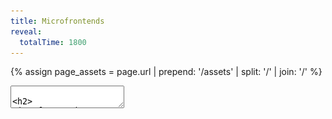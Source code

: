 ```yaml
---
title: Microfrontends
reveal:
  totalTime: 1800
---
```


<!-- Get the assets path, removing the trailing slash -->

{% assign page_assets = page.url | prepend: '/assets' | split: '/' | join: '/' %}

<style>
  .image-container {
    height: 100%;
    display: grid;
    grid-template-columns: repeat(3, 1fr);
    place-items: center;
  }
</style>

<section data-markdown data-separator-vertical="Aside:\n">
<textarea data-template>

<h2>
Microfrontends
<br />
&
<br />
Module Federation
</h2>

Alex Lockhart

---

<!-- .slide: data-auto-animate data-auto-animate-id="the-problem" -->

## The Problem

<div class="image-container">
  <img src="{{ page_assets }}/web-app-monolith.png" style="width: 40%; justify-self: end;" />
  <div class="r-stack" style="padding: 100px">
    <img src="{{ page_assets }}/arrow.png" />
    <img src="{{ page_assets }}/arrow.png" />
    <img src="{{ page_assets }}/arrow.png" />
    <img src="{{ page_assets }}/arrow.png" />
    <img src="{{ page_assets }}/arrow.png" />
    <img src="{{ page_assets }}/arrow.png" />
    <img src="{{ page_assets }}/arrow.png" />
    <img src="{{ page_assets }}/arrow.png" />
    <img src="{{ page_assets }}/arrow.png" />
  </div>
  <img src="{{ page_assets }}/server-monolith.png" style="width: 40%; justify-self: start;" />
</div>

Notes:

- The classic client-server relationship. Our business sells shapes!
- Our users go to our website, our app loads, and they do things that talk to the server.
- Business is going well. So well, in fact, that our application keeps growing.

---

<!-- .slide: data-auto-animate data-auto-animate-id="the-problem" -->

## The Problem

<style>
  .many-arrow {
    width: 40%;
    position: relative; 
  }
</style>

<div class="image-container">
  <img src="{{ page_assets }}/web-app-monolith.png" />
  <div class="r-stack" style="padding: 40px">
    <img src="{{ page_assets }}/arrow.png" class="many-arrow" style="top: -20px; left: -15px" />
    <img src="{{ page_assets }}/arrow.png" class="many-arrow" style="top: 40px; left: -10px" />
    <img src="{{ page_assets }}/arrow.png" class="many-arrow" style="top: 60px; left: 0px" />
    <img src="{{ page_assets }}/arrow.png" class="many-arrow" style="top: -40px; left: 10px" />
    <img src="{{ page_assets }}/arrow.png" class="many-arrow" style="top: -80px; left: 5px" />
    <img src="{{ page_assets }}/arrow.png" class="many-arrow" style="top: 80px; left: -20px" /> 
    <img src="{{ page_assets }}/arrow.png" class="many-arrow" style="top: 0px; left: 15px" />
    <img src="{{ page_assets }}/arrow.png" class="many-arrow" style="top: 20px; left: -5px" />
    <img src="{{ page_assets }}/arrow.png" class="many-arrow" style="top: -60px; left: 20px" />
  </div>
  <img src="{{ page_assets }}/server-monolith.png" />
</div>

Notes:

- And GROWING.

---

## Why is this a problem?

- Lots of commits to the same code <!-- .element: class="fragment" -->
- Longer build times <!-- .element: class="fragment" -->
- Longer load times <!-- .element: class="fragment" -->

Notes:

- So why is this a problem?
- (next)
- Well, bigger applications probably have more developers all working on the same codebase.
- (next)
- Bigger applications also mean longer build times, both locally and in your CI pipeline.
  - When your application takes an hour to build… you have a problem.
- (next)
- And, loading that giant frontend application means that your users have to wait!

---

<style>
  .microservices.image-container {
    grid-template-columns: repeat(3, 1fr) 2fr;
  }
  .microservices.image-container img {
    width: 50%;
  }
  .microservices.image-container .inner {
    display: grid;
    grid-template-columns: repeat(2, 1fr);
    place-items: center;
  }
</style>

<div class="microservices image-container">
  <img src="{{ page_assets }}/web-app-monolith.png" />
  <img src="{{ page_assets }}/arrow.png" />
  <img src="{{ page_assets }}/server-blank.png" />
  <div class="inner">
    <img src="{{ page_assets }}/arrow.png" style="position: relative; top: 80px; rotate: -30deg;" />
    <img src="{{ page_assets }}/server-green.png" />
    <img src="{{ page_assets }}/arrow.png" style="position: relative; top: 20px; rotate: -15deg" />
    <img src="{{ page_assets }}/server-yellow.png" />
    <img src="{{ page_assets }}/arrow.png" style="position: relative; bottom: 20px; rotate: 15deg" />
    <img src="{{ page_assets }}/server-red.png" />
    <img src="{{ page_assets }}/arrow.png" style="position: relative; bottom: 80px; rotate: 30deg" />
    <img src="{{ page_assets }}/server-blue.png" />
  </div>
</div>

Notes:

- We have ways of solving this on the backend. We can start splitting up our servers into a classic microservice architecture.
- Instead of a monolith that handles EVERYTHING, we have an entrypoint and a bunch of smaller microservices that handle specific slices of our business.
- This lets our development teams each focus on one or more individual microservices - no more giant merge conflicts because you’re in the same codebase with 100 other people.
- These microservices are also much faster to build and deploy - instead of waiting an hour for our monolith, it might take only 10 minutes for our microservice to deploy.
- And most importantly - if we do it right, our users will never be able to tell the difference.
- That’s great for our backend - but what about our web app?

---

## Goals

1. It should feel like one application <!-- .element: class="fragment" -->
2. It should be performant <!-- .element: class="fragment" -->
3. It should have a great development experience <!-- .element: class="fragment" -->

Notes:

- Looking at what we can do in the backend, we can set some goals.
- We want this to be a step forward, not a step back.
  - (next)
  - We had one application, and we want it to keep feeling like that.
    - Just like how our microservices feel like one API!
  - (next)
  - We don't want a performance hit for this.
    - Our users don't want a worse experience just so we can try fun things!
  - (next)
  - We want to keep our developer experience good.
    - Otherwise, what's the point!

---

<!-- .slide: data-auto-animate data-auto-animate-id="web-app-slices" -->

<div class="r-stack">
  <img src="{{ page_assets }}/web-app-blank.png" />
  <img src="{{ page_assets }}/web-app-green.png" style="position: relative; bottom: 60px; right: 95px;" />
  <img src="{{ page_assets }}/web-app-yellow.png" style="position: relative; right: 48px; top: 50px;" />
  <img src="{{ page_assets }}/web-app-red-blue.png" style="position: relative; left: 85px;" />
</div>

Notes:

- Well, what if we sliced it up?

---

<!-- .slide: data-auto-animate data-auto-animate-id="web-app-slices" -->

<div class="r-stack">
  <img src="{{ page_assets }}/web-app-blank.png" />
  <img src="{{ page_assets }}/web-app-green.png" style="position: relative; bottom: 100px; right: 300px;" />
  <img src="{{ page_assets }}/web-app-yellow.png" style="position: relative; right: 300px; top: 50px;" />
  <img src="{{ page_assets }}/web-app-red-blue.png" style="position: relative; left: 300px;" />
</div>

## Microfrontends <!-- .element: class="fragment" -->

## (or MFEs) <!-- .element: class="fragment" style="text-transform: initial" -->

Notes:

- Instead of a single monolith web application, we could break this up into multiple small ones
- Each small web app could then handle it's own things, and we'd stitch them together to make a single consistent experience
- (next)
- We could even call them.... **Microfrontends**
- (next)
- Or for short, MFEs

---

<!-- .slide: data-auto-animate data-auto-animate-id="module-federation" -->

## Module Federation

Notes:

- So how do we accomplish that?
- There's a couple different ways, but I'm going to talk about an approach using Module Federation.

---

<!-- .slide: data-auto-animate data-auto-animate-id="module-federation" -->

## Module Federation

https://module-federation.github.io/

Notes:

- This won't be a full tutorial, but if you want to learn more, I suggest checking out their Github organization.
- You can find support for even more tools there.

---

<!-- .slide: data-auto-animate data-auto-animate-id="module-federation" -->

## Webpack

## Module Federation

## In React <!-- .element: class="fragment" -->

Notes:

- Today, though, let's focus on Webpack Module Federation. It's what I'm most familiar with, and I think the concepts are going to be pretty transferrable.
- (next)
- And because I haven't narrowed my focus enough, let's focus specifically on React web applications.
- Not to worry - if you don't use React, a lot of these concepts can still apply to you. It's all just Javascript modules!

---

## Get Building 🛠️

Notes:

- I'm going to go through some of the major steps to get setup with Module Federation.
- We're going to create a single host app and two remote apps.
- And as much as I'm sure you'd love to watch me live code three apps... I'm going to skip that bit.
- But, I'll make all the slides and code available at the end.

---

<!-- .slide: data-background-color="white" data-background-iframe="https://lockhart.dev/module-federation-example/host-app/#/remote1?spin=true" data-preload -->

Notes:

- We have a host app with a set of tabs that will let us load other content.
- For now, it's just spinning, waiting for the remotes!

---

<!-- .slide: data-background-color="white" data-background-iframe="https://lockhart.dev/module-federation-example/remote-app-1/" data-preload -->

Notes:

- We have our first remote app: a list of products.

---

<!-- .slide: data-background-color="white" data-background-iframe="https://lockhart.dev/module-federation-example/remote-app-2/" data-preload -->

Notes:

- And we have our second remote app: a checkout form.
- Now, let's put them all together!

---

<!-- .slide: data-visibility="hidden" -->

## App Structure

```sh [|8-10|14]
.
├── package-lock.json
├── package.json
├── public
│   └── ...
├── src
│   ├── App.tsx
│   ├── bootstrap
│   │   ├── app.tsx # only in our remote apps
│   │   └── local.tsx # our old index.tsx
│   ├── components
│   │   └── ...
│   ├── index.css
│   └── index.ts # loads bootstrap/local.tsx
└── tsconfig.json
```

Notes:

- First, let's take a look at the structure of these apps.
- This will be pretty familiar with anyone who's used Create React App before. But we did make a few changes.
- (next)
- These files are going to be what bootstraps our app.
  - `local.tsx` is our old `index.tsx`. It creates a new React root, and we use that for local development.
  - `app.tsx` exposes our components in our remote apps for the host to load.
- (next)
- And now, `index.ts` just loads our local entrypoint.

---

# Setup

## Entrypoints & Bootstrapping

Notes:

- First, let's check out how we setup the entrypoints to our app.

---

## Bootstrapping Remotely

```ts
// src/bootstrap/app.tsx

import { App } from "../App";

export default App;
```

Notes:

- First off, the `app` entrypoint.
- We don't want our remote apps to create the React root and bootstrap themselves.
- So, this entrypoint doesn't. It just exports the component we want to expose.
- We want it as basic as possible!
  - If we wrap our App with providers here, they'll cover up the ones from the host.

---

<!-- .slide: data-auto-animate data-auto-animate-id="bootstrapping-locally" -->

## Bootstrapping Locally

```tsx []
// src/bootstrap/local.tsx

import React from "react";
import ReactDOM from "react-dom/client";
import { App } from "../App";
import "../index.css";

const root = ReactDOM.createRoot(document.getElementById("root"));
root.render(
  <React.StrictMode>
    <App />
  </React.StrictMode>
);
```

Notes:

- Next, our `local` entrypoint.
- There's not much to discuss here. This is just the standard CRA `index.tsx` file, moved & renamed.
  - It imports the App, creates the root, and renders it.

---

<!-- .slide: data-auto-animate data-auto-animate-id="bootstrapping-locally" -->

## Bootstrapping Locally

```tsx [|3-4|6-8]
// src/index.ts

// ❌ This won't work once we turn on Module Federation!
// import "./bootstrap/local";

// 🪄 magic
// Import the component, create the React root, render...
import("./bootstrap/local").catch((e) => console.error(e));

// TS wants an import, export, or an
// empty 'export {}' statement to make it a module.
export {};
```

Notes:

- But how we use it changed.
- (next)
- We don't just import the entrypoint. That's important.
  - This would work without Module Federation, but with it, we will just get a blank screen.
- (next)
- Instead, we make it load our entrypoint asynchronously. This will be important later!

---

# Setup

## Configure Webpack

---

## Get Our Remotes Ready

```sh
npm i react-app-rewired webpack-merge
```

<div style="font-size: 35px">

```js [|10,15|11|16|17-19|20-30]
// config-overrides.js

const { merge } = require("webpack-merge");
const ModuleFederationPlugin = require("webpack/lib/container/ModuleFederationPlugin");
const { dependencies } = require("./package.json");

module.exports = function override(config) {
  return merge(config, {
    output: {
      uniqueName: "remote_app_1",
      publicPath: "http://localhost:3001/",
    },
    plugins: [
      new ModuleFederationPlugin({
        name: "remote_app_1",
        filename: "remoteEntry.js",
        exposes: {
          "./App": "./src/bootstrap/app",
        },
        shared: {
          ...dependencies,
          react: {
            singleton: true,
            requiredVersion: dependencies["react"],
          },
          "react-dom": {
            singleton: true,
            requiredVersion: dependencies["react-dom"],
          },
        },
      }),
    ],
  });
};
```

</div>

Notes:

- Now that we have `react-app-rewired` installed, we need to install our configuration overrides.
- Oh boy, we really added a lot here. Let's go through it.
  - (next)
  - First, we name this app so that Webpack can refer to it later.
  - (next)
  - We add a public path where this remote can be reached. For now, we'll do `localhost`.
  - (next)
  - Then, we added the name of the file that can be used to load this remote.
  - (next)
  - We declared what components we expose through that `remoteEntry.js` file
    - Here's our `app` entrypoint from the previous step!
  - (next)
  - Finally, we declared the dependencies that this remote "shares".
    - These are the reason why our local entrypoint needs to be loaded async!
    - We'll see what these are about in a bit.

---

## Get Our Host Ready

```sh
npm i react-app-rewired webpack-merge
```

<div style="font-size: 35px">

```js [|15-25|11-14]
// config-overrides.js

const { merge } = require("webpack-merge");
const ModuleFederationPlugin = require("webpack/lib/container/ModuleFederationPlugin");
const { dependencies } = require("./package.json");

module.exports = function override(config) {
  return merge(config, {
    plugins: [
      new ModuleFederationPlugin({
        remotes: {
          remote_app_1: "remote_app_1@http://localhost:3001/remoteEntry.js",
          remote_app_2: "remote_app_2@http://localhost:3002/remoteEntry.js",
        },
        shared: {
          ...dependencies,
          react: {
            singleton: true,
            requiredVersion: dependencies["react"],
          },
          "react-dom": {
            singleton: true,
            requiredVersion: dependencies["react-dom"],
          },
        },
      }),
    ],
  });
};
```

</div>

Notes:

- Alright. Home stretch. Our remotes are done, let's look at the host.
- There's a bit less config here.
  - (next)
  - We've got the same shared dependencies again.
  - (next)
  - But this is the fun bit. Here we declare what remote apps this project can access.

---

<!-- .slide: data-auto-animate data-auto-animate-id="remote-url" -->

## Remote URL

```text
remote_app_1@http://localhost:3001/remoteEntry.js
```

Notes:

- Let's take a closer look.
- This path that we use here, we actually build this up out of the configuration we use in the remote.

---

<!-- .slide: data-auto-animate data-auto-animate-id="remote-url" -->

## Remote URL

```text
remote_app_1@http://localhost:3001/remoteEntry.js
```

```text
{name}@{publicPath}{filename}
```

<div style="font-size: 35px">

```js [11,15,16]
// config-overrides.js

const { merge } = require("webpack-merge");
const ModuleFederationPlugin = require("webpack/lib/container/ModuleFederationPlugin");
const { dependencies } = require("./package.json");

module.exports = function override(config) {
  return merge(config, {
    output: {
      uniqueName: "remote_app_1",
      publicPath: "http://localhost:3001/",
    },
    plugins: [
      new ModuleFederationPlugin({
        name: "remote_app_1",
        filename: "remoteEntry.js",
        exposes: {
          "./App": "./src/bootstrap/app",
        },
        shared: {
          ...dependencies,
          react: {
            singleton: true,
            requiredVersion: dependencies["react"],
          },
          "react-dom": {
            singleton: true,
            requiredVersion: dependencies["react-dom"],
          },
        },
      }),
    ],
  });
};
```

</div>

Notes:

- The `name` is our "username" in the URL
- The `publicPath` becomes the base of our URL
- And the `filename` becomes the file we append to the base.

---

# Do it!

---

<!-- .slide: data-auto-animate data-auto-animate-id="get-our-host-ready" -->

## Render Our Remote

<div style="font-size: 35px;">

```tsx [|1|3-7|3,7|4,6|5]
const Remote1App = React.lazy(() => import("remote_app_1/App"));

<ErrorBoundary fallback={<h1>🤷</h1>}>
  <React.Suspense fallback={<CircularProgress />}>
    <Remote1App />
  </React.Suspense>
</ErrorBoundary>;
```

</div>

Notes:

- Awesome. Now we're ready to use it!
- (next)
- First, we import it. The module we import is "name of remote in webpack" / "name of exposed component"
  - The `React.lazy` is important here, too. With this, we'll only fetch the remote bundle when we need to render it.
- (next)
- Then we use it!
  - (next)
  - We wrap the whole thing in an error boundary in case the component fails to load.
  - (next)
  - We wrap it in Suspense too, so that we can display a spinner while it loads.
  - (next)
  - And then we just render the component.
    - We're just rendering it as-is, but this is a fully fledged React component! You can pass props, you can wrap it in other components, you can do whatever you like.

---

<!-- .slide: data-background-color="white" data-background-iframe="https://lockhart.dev/module-federation-example/host-app" data-preload -->

# 🎉 🎉 🎉 <!-- .element: class="fragment fade-out" -->

Notes:

- And it Just Works™️
- (next)
- And not only does it work, but we get some amazing benefits.
  - First off, our host-app provides an MUI theme. And if the theme changes in the host, it changes the remotes, too!
  - Now think, what if we had a shared React Query context? Or a shared React Router context? We'd be able to do a ton of really powerful things, all with different apps!

---

# Sharing Dependencies

---

## Sharing Dependencies

```ts
shared: {
  ...dependencies,
  react: {
    singleton: true,
    requiredVersion: dependencies["react"],
  },
  "react-dom": {
    singleton: true,
    requiredVersion: dependencies["react-dom"],
  },
}
```

Notes:

- These shared dependencies are the reason why we need the "room for magic" above.
- By sharing dependencies across our microfrontends, we're getting at our first two goals:
  1. It should feel like one application
  2. It should be performant
- Let's look at why.

---

<div style="display: grid; grid-template-columns: repeat(2, 50%); font-size: 30px;">
<div>

Module Federation ❌

```sh [|8|7]
build
├── index.html
└── static
    ├── css
    │   └── main.8a685450.css
    └── js
        ├── 787.83a184bd.chunk.js
        └── main.d2804cea.js
```

</div>
<div>

Module Federation + Sharing ✅

```sh [|21|7-20]
build
├── index.html
└── static
    ├── css
    │   └── 735.19f42a5c.chunk.css
    └── js
        ├── 164.d173b888.chunk.js
        ├── 184.658dae2a.chunk.js
        ├── 192.eeafc2fa.chunk.js
        ├── 225.77016a9a.chunk.js
        ├── 357.e948afb0.chunk.js
        ├── 361.5b8c06a6.chunk.js
        ├── 677.5bffb570.chunk.js
        ├── 702.bc15c451.chunk.js
        ├── 73.23dbfaa2.chunk.js
        ├── 735.693974f1.chunk.js
        ├── 783.97111ac3.chunk.js
        ├── 787.1912ef9c.chunk.js
        ├── 791.6276d6ee.chunk.js
        ├── 938.c91fb019.chunk.js
        └── main.24d3dcb7.js
```

</div>

Notes:

- The easiest way to illustrate this is in the build artifacts.
- On the left hand side, we have a standard CRA output.
  - (next)
  - We've got our main bundle with _everything_ in it
  - (next)
  - And we've got a separate bundle that is really just the `web-vitals` package.
- On the right hand side, through, is a different story.
  - (next)
  - We've still got a main bundle, but it's _very_ small. Pretty much just Webpack.
  - (next)
  - And then we've got a ton of other bundles. In fact, we've got roughly one for every dependency that we are sharing.
- **This** is where Module Federation really shines.
  - Since each of these chunks is a dependency, we only have to load them if we need them.
  - So if either the host or the remote have a (valid) dependency already, we skip it.
  - This means we can load our remotes super fast, since they might just be our own code and no dependencies.

Aside:

## Woah!

But what's in each chunk?

```sh
npm run build
npx source-map-explorer 'build/static/js/*.js'
```

Notes:

- You might be asking yourselves, how can I be confident about what is in each chunk?
- You can use the `source-map-explorer` tool to see for youself.

---

## Sharing Dependencies

```ts [|2|3,4,7,8]
shared: {
  ...dependencies,
  react: {
    singleton: true,
    requiredVersion: dependencies["react"],
  },
  "react-dom": {
    singleton: true,
    requiredVersion: dependencies["react-dom"],
  },
}
```

Notes:

- One more thing.
- (next)
- You'll notice that for most of the dependencies, we're just spreading them.
- (next)
- But for React and React DOM, we're adding some extra - we're declaring them `singleton`s.
  - A `singleton` shared dependency means that only one version will ever be present in the runtime.
  - This is super important for React and React DOM since they have set global state as part of their operations.
  - Without this, our remotes will create their own React references, and everything will fall apart.

---

## Goals

1. It should feel like one application <!-- .element: class="fragment" -->
2. It should be performant <!-- .element: class="fragment" -->
3. It should have a great development experience <!-- .element: class="fragment" -->

Notes:

- Let's revisit our goals.
- (next)
- This feels like one application. And in truth it is! Everything gets loaded into the same JS runtime.
- (next)
- This is also fairly performant. We end up have to make more network requests, but we aren't downloading React three times. We aren't eagerly fetching every remote. And once it's all in the browser, it works great.
- (next)
- And finally, while I didn't get into it much today, it's easy to develop on. I can work on a single MFE in isolation and not worry about having to bootstrap the world to get there.

---

## Gotchas

1. Caching <!-- .element: class="fragment" -->
2. Deployments <!-- .element: class="fragment" -->
3. Dependency Clashes <!-- .element: class="fragment" -->
4. Dirty Contexts <!-- .element: class="fragment" -->

Notes:

- Finally, there are some gotchas.
- (next)
- You'll recall that we load the remote MFEs with a `remoteEntry.js` file.
  - It has no hash! If it did, our host couldn't find it.
  - **But**, this means we need to be super careful that our webserver and our browser don't cache it.
- (next)
- Part of this comes up when we deploy.
  - If our host has loaded the `remoteEntry.js` file, but not the chunks, what happens if we deploy?
  - The chunks might have changed, and might not be available any more.
  - To get around this, we can either keep old versions accessible for a period of time, or we can make the host re-fetch the `remoteEntry.js` file if it fails to load a chunk.
- (next)
- With all these shared dependencies rolling around, we need to be careful.
  - React Router specifically wants the **same exact** version to be used across the entire runtime. Otherwise, your remotes might fail to load!
- (next)
- And finally, dirty contexts. If one of your remotes loads some global CSS, the rest of your app is going to see it. That can be a great thing! But it can also muck things up.

---

## ✂️ Cut For Time ✂️

- A Remote can be a Host, too!
- We can federate any JS modules - not just components.
- We can have an app made up of mixed frameworks!

---

## Thank you!

<div style="display: grid; grid-template-columns: repeat(2, 1fr); place-items: center;">
  <div style="display: flex; flex-direction: column; align-items: center;">
    <p>Alex Lockhart</p>
    <img src="/assets/profile.jpg" alt="a photo of the author" style="width: 200px" />
    <img src="{{ page_assets }}/logo-datasite-light.svg" style="width: 200px" />
  </div>
  <div style="width: 100%">
    <a href="https://lockhart.dev">lockhart.dev</a>
    <img src="{{ page_assets }}/qr.png" style="width: 60%" />
  </div>
</div>

</textarea>
</section>

